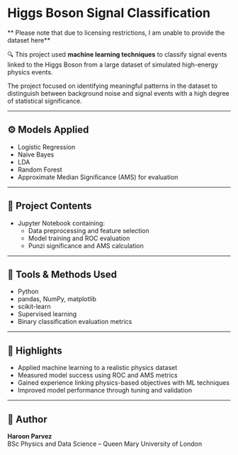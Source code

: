 # Higgs Boson Signal Classification

** Please note that due to licensing restrictions, I am unable to provide the dataset here**

🔍 This project used **machine learning techniques** to classify signal events linked to the Higgs Boson from a large dataset of simulated high-energy physics events.

The project focused on identifying meaningful patterns in the dataset to distinguish between background noise and signal events with a high degree of statistical significance.

---

## ⚙️ Models Applied

- Logistic Regression
- Naive Bayes
- LDA 
- Random Forest  
- Approximate Median Significance (AMS) for evaluation

---

## 📁 Project Contents

- Jupyter Notebook containing:
  - Data preprocessing and feature selection  
  - Model training and ROC evaluation  
  - Punzi significance and AMS calculation

---

## 🧰 Tools & Methods Used

- Python  
- pandas, NumPy, matplotlib  
- scikit-learn  
- Supervised learning  
- Binary classification evaluation metrics

---

## 🎯 Highlights

- Applied machine learning to a realistic physics dataset  
- Measured model success using ROC and AMS metrics  
- Gained experience linking physics-based objectives with ML techniques  
- Improved model performance through tuning and validation

---

## 📌 Author

**Haroon Parvez**  
BSc Physics and Data Science – Queen Mary University of London
